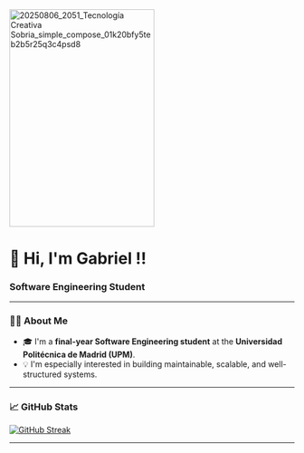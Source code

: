 <img width="256" height="384" alt="20250806_2051_Tecnología Creativa Sobria_simple_compose_01k20bfy5teb2b5r25q3c4psd8" src="https://github.com/user-attachments/assets/a441a440-0743-42c8-80e6-5af83261d8f9" />


<h1> 🎱 Hi, I'm Gabriel !!</h1>
<h3> Software Engineering Student </h3>

---

### 👨‍🎓 About Me

- 🎓 I'm a **final-year Software Engineering student** at the **Universidad Politécnica de Madrid (UPM)**.
- 💡 I'm especially interested in building maintainable, scalable, and well-structured systems.

---

### 📈 GitHub Stats

[![GitHub Streak](https://github-readme-streak-stats.herokuapp.com?user=gbrisc427&theme=blood-dark&hide_border=true&date_format=n%2Fj%5B%2FY%5D)](https://git.io/streak-stats)


---




